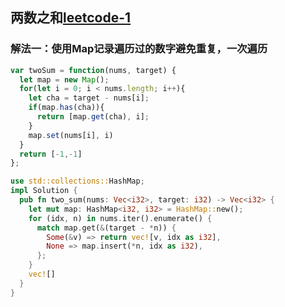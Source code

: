 <!-- 两数相加.md -->
## 两数之和[leetcode-1](https://leetcode-cn.com/problems/two-sum/)

### 解法一：使用Map记录遍历过的数字避免重复，一次遍历
```js
var twoSum = function(nums, target) {
  let map = new Map();
  for(let i = 0; i < nums.length; i++){
    let cha = target - nums[i];
    if(map.has(cha)){
      return [map.get(cha), i];
    }
    map.set(nums[i], i)
  }
  return [-1,-1]
};
```

```rust
use std::collections::HashMap;
impl Solution {
  pub fn two_sum(nums: Vec<i32>, target: i32) -> Vec<i32> {
    let mut map: HashMap<i32, i32> = HashMap::new();
    for (idx, n) in nums.iter().enumerate() {
      match map.get(&(target - *n)) {
        Some(&v) => return vec![v, idx as i32],
        None => map.insert(*n, idx as i32),
      };
    }
    vec![]
  }
}
```
